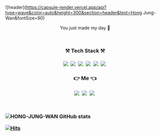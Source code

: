 
![header](https://capsule-render.vercel.app/api?type=wave&color=auto&height=300&section=header&text=Hong Jung-Wan&fontSize=90)

<p align="center"> You just made my day 🤠</p>
 
<br>

<h3 align="center">⚒ Tech Stack ⚒<h3>
<p align="center">
    <img src="https://img.shields.io/badge/Java-007396?style=flat-square&logo=Java&logoColor=white"/></a>&nbsp 
    <img src="https://img.shields.io/badge/Linux-orange?style=flat-square&logo=Linux&logoColor=white"/></a>&nbsp 
    <img src="https://img.shields.io/badge/Mysql-red?style=flat-square&logo=Mysql&logoColor=white"/></a>&nbsp 
    <img src="https://img.shields.io/badge/Spring Boot-brightgreen?style=flat-square&logo=SpringBoot&logoColor=white"/></a>&nbsp 
    <img src="https://img.shields.io/badge/git-FFB13B?style=flat-square&logo=Git&logoColor=white"/></a>&nbsp 
    <img src="https://img.shields.io/badge/Amazon AWS-informational?style=flat-square&logo=Amazon AWS&logoColor=white"/></a>&nbsp 
</p>

<h3 align="center">👉  Me 👈 <h3>
<p align="center">
<a href="https://velog.io/@daydream"><img src="https://img.shields.io/badge/Tech Blog-007396?style=flat-square&logo=Velog&logoColor=white&link=https://velog.io/@daydream"/></a>&nbsp
<a href="https://www.instagram.com/hong_.98/"><img src="https://img.shields.io/badge/Instagram-blue?style=flat-square&logo=Instagram&logoColor=white&link=https://www.instagram.com/hong_.98/"/></a>&nbsp
<a href="mailto:"superman@test.com"><img src="https://img.shields.io/badge/Gmail-red?style=flat-square&logo=Gmail&logoColor=white&link="mailto:"superman@test.com"/></a>&nbsp

</p>

<br>


![HONG-JUNG-WAN GitHub stats](https://github-readme-stats.vercel.app/api?username=HONG-JUNG-WAN&&show_icons=true&theme=cobalt)


[![Hits](https://hits.seeyoufarm.com/api/count/incr/badge.svg?url=https%3A%2F%2Fgithub.com%2FHONG-JUNG-WAN&count_bg=%233D8EC8&title_bg=%23555555&icon=github.svg&icon_color=%23E7E7E7&title=hits&edge_flat=false)](https://hits.seeyoufarm.com)
